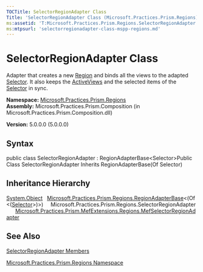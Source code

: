 ```yaml
---
TOCTitle: SelectorRegionAdapter Class
Title: 'SelectorRegionAdapter Class (Microsoft.Practices.Prism.Regions)'
ms:assetid: 'T:Microsoft.Practices.Prism.Regions.SelectorRegionAdapter'
ms:mtpsurl: 'selectorregionadapter-class-mspp-regions.md'
---
```


# SelectorRegionAdapter Class

Adapter that creates a new [Region](https://msdn.microsoft.com/library/microsoft.practices.prism.regions.region) and binds all the views to the adapted [Selector](http://msdn.microsoft.com/en-us/library/ms595227). It also keeps the [ActiveViews](https://msdn.microsoft.com/library/microsoft.practices.prism.regions.iregion.activeviews) and the selected items of the [Selector](http://msdn.microsoft.com/en-us/library/ms595227) in sync.

**Namespace:** [Microsoft.Practices.Prism.Regions](https://msdn.microsoft.com/library/microsoft.practices.prism.regions)
**Assembly:** Microsoft.Practices.Prism.Composition (in Microsoft.Practices.Prism.Composition.dll)

**Version:** 5.0.0.0 (5.0.0.0)

## Syntax
public class SelectorRegionAdapter : RegionAdapterBase&lt;Selector&gt;Public Class SelectorRegionAdapter Inherits RegionAdapterBase(Of Selector)

## Inheritance Hierarchy

<span id="familyToggle"></span>[System.Object](http://msdn.microsoft.com/en-us/library/e5kfa45b)
  [Microsoft.Practices.Prism.Regions.RegionAdapterBase](https://msdn.microsoft.com/library/microsoft.practices.prism.regions.regionadapterbase%601)&lt;(Of &lt;([Selector](http://msdn.microsoft.com/en-us/library/ms595227)&gt;)&gt;)
    Microsoft.Practices.Prism.Regions.SelectorRegionAdapter
      [Microsoft.Practices.Prism.MefExtensions.Regions.MefSelectorRegionAdapter](https://msdn.microsoft.com/library/microsoft.practices.prism.mefextensions.regions.mefselectorregionadapter)

## See Also
[SelectorRegionAdapter Members](https://msdn.microsoft.com/allmembers.t:microsoft.practices.prism.regions.selectorregionadapter)

[Microsoft.Practices.Prism.Regions Namespace](https://msdn.microsoft.com/library/microsoft.practices.prism.regions)
